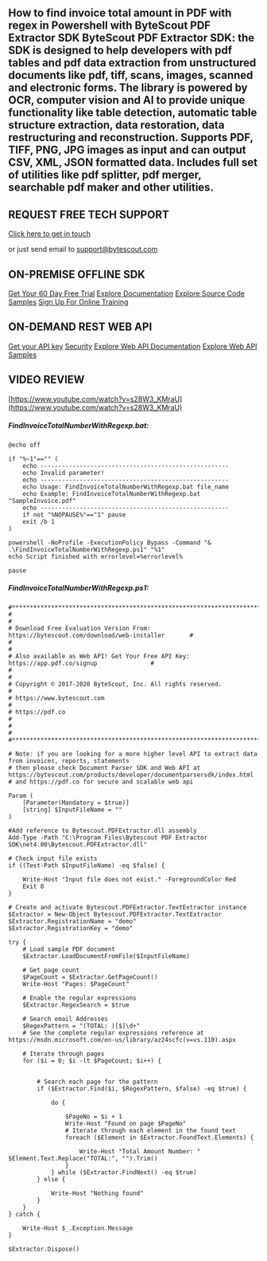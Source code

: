 ## How to find invoice total amount in PDF with regex in Powershell with ByteScout PDF Extractor SDK ByteScout PDF Extractor SDK: the SDK is designed to help developers with pdf tables and pdf data extraction from unstructured documents like pdf, tiff, scans, images, scanned and electronic forms. The library is powered by OCR, computer vision and AI to provide unique functionality like table detection, automatic table structure extraction, data restoration, data restructuring and reconstruction. Supports PDF, TIFF, PNG, JPG images as input and can output CSV, XML, JSON formatted data. Includes full set of utilities like pdf splitter, pdf merger, searchable pdf maker and other utilities.

## REQUEST FREE TECH SUPPORT

[Click here to get in touch](https://bytescout.zendesk.com/hc/en-us/requests/new?subject=ByteScout%20PDF%20Extractor%20SDK%20Question)

or just send email to [support@bytescout.com](mailto:support@bytescout.com?subject=ByteScout%20PDF%20Extractor%20SDK%20Question) 

## ON-PREMISE OFFLINE SDK 

[Get Your 60 Day Free Trial](https://bytescout.com/download/web-installer?utm_source=github-readme)
[Explore Documentation](https://bytescout.com/documentation/index.html?utm_source=github-readme)
[Explore Source Code Samples](https://github.com/bytescout/ByteScout-SDK-SourceCode/)
[Sign Up For Online Training](https://academy.bytescout.com/)


## ON-DEMAND REST WEB API

[Get your API key](https://app.pdf.co/signup?utm_source=github-readme)
[Security](https://pdf.co/security)
[Explore Web API Documentation](https://apidocs.pdf.co?utm_source=github-readme)
[Explore Web API Samples](https://github.com/bytescout/ByteScout-SDK-SourceCode/tree/master/PDF.co%20Web%20API)

## VIDEO REVIEW

[https://www.youtube.com/watch?v=s28W3_KMraU](https://www.youtube.com/watch?v=s28W3_KMraU)




<!-- code block begin -->

##### **FindInvoiceTotalNumberWithRegexp.bat:**
    
```
@echo off

if "%~1"=="" (
	echo -----------------------------------------------------
	echo Invalid parameter!
	echo -----------------------------------------------------
	echo Usage: FindInvoiceTotalNumberWithRegexp.bat file_name
	echo Example: FindInvoiceTotalNumberWithRegexp.bat "SampleInvoice.pdf"
	echo -----------------------------------------------------
	if not "%NOPAUSE%"=="1" pause
	exit /b 1
)

powershell -NoProfile -ExecutionPolicy Bypass -Command "& .\FindInvoiceTotalNumberWithRegexp.ps1" "%1"
echo Script finished with errorlevel=%errorlevel%

pause
```

<!-- code block end -->    

<!-- code block begin -->

##### **FindInvoiceTotalNumberWithRegexp.ps1:**
    
```
#*******************************************************************************************#
#                                                                                           #
# Download Free Evaluation Version From: https://bytescout.com/download/web-installer       #
#                                                                                           #
# Also available as Web API! Get Your Free API Key: https://app.pdf.co/signup               #
#                                                                                           #
# Copyright © 2017-2020 ByteScout, Inc. All rights reserved.                                #
# https://www.bytescout.com                                                                 #
# https://pdf.co                                                                            #
#                                                                                           #
#*******************************************************************************************#

# Note: if you are looking for a more higher level API to extract data from invoices, reports, statements
# then please check Document Parser SDK and Web API at https://bytescout.com/products/developer/documentparsersdk/index.html
# and https://pdf.co for secure and scalable web api

Param (
    [Parameter(Mandatory = $true)]
    [string] $InputFileName = ""
)

#Add reference to Bytescout.PDFExtractor.dll assembly
Add-Type -Path "C:\Program Files\Bytescout PDF Extractor SDK\net4.00\Bytescout.PDFExtractor.dll"

# Check input file exists
if ((Test-Path $InputFileName) -eq $false) {

    Write-Host "Input file does not exist." -ForegroundColor Red
    Exit 0
}

# Create and activate Bytescout.PDFExtractor.TextExtractor instance
$Extractor = New-Object Bytescout.PDFExtractor.TextExtractor
$Extractor.RegistrationName = "demo"
$Extractor.RegistrationKey = "demo"

try {
    # Load sample PDF document
    $Extractor.LoadDocumentFromFile($InputFileName)

    # Get page count
    $PageCount = $Extractor.GetPageCount()
    Write-Host "Pages: $PageCount"

    # Enable the regular expressions
    $Extractor.RegexSearch = $true
    
    # Search email Addresses
    $RegexPattern = "(TOTAL: )[$]\d+"
    # See the complete regular expressions reference at https://msdn.microsoft.com/en-us/library/az24scfc(v=vs.110).aspx

    # Iterate through pages
    for ($i = 0; $i -lt $PageCount; $i++) {

        
        # Search each page for the pattern
        if ($Extractor.Find($i, $RegexPattern, $false) -eq $true) {

            do {
        
                $PageNo = $i + 1
                Write-Host "Found on page $PageNo"
                # Iterate through each element in the found text
                foreach ($Element in $Extractor.FoundText.Elements) {
                
                    Write-Host "Total Amount Number: " $Element.Text.Replace("TOTAL:", "").Trim()
                }
            } while ($Extractor.FindNext() -eq $true)
        } else {

            Write-Host "Nothing found"
        }
    }
} catch {

    Write-Host $_.Exception.Message
}

$Extractor.Dispose()
```

<!-- code block end -->
